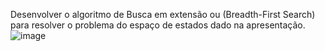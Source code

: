 Desenvolver o algoritmo de Busca em extensão ou (Breadth-First Search) para resolver o problema do espaço de estados dado na apresentação.
![image](https://user-images.githubusercontent.com/57930222/123343837-f58d0500-d528-11eb-9c8c-11621efa4759.png)

